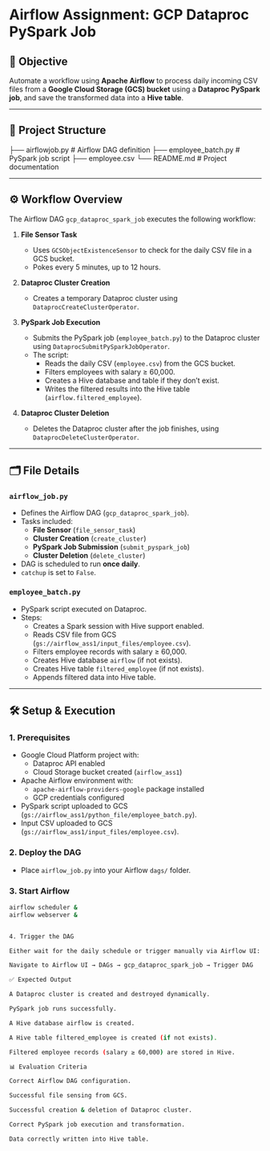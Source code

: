 
# Airflow Assignment: GCP Dataproc PySpark Job

## 📌 Objective
Automate a workflow using **Apache Airflow** to process daily incoming CSV files from a **Google Cloud Storage (GCS) bucket** using a **Dataproc PySpark job**, and save the transformed data into a **Hive table**.

---

## 📂 Project Structure
├── airflowjob.py # Airflow DAG definition
├── employee_batch.py # PySpark job script
├── employee.csv 
└── README.md # Project documentation


---

## ⚙️ Workflow Overview
The Airflow DAG `gcp_dataproc_spark_job` executes the following workflow:

1. **File Sensor Task**
   - Uses `GCSObjectExistenceSensor` to check for the daily CSV file in a GCS bucket.
   - Pokes every 5 minutes, up to 12 hours.

2. **Dataproc Cluster Creation**
   - Creates a temporary Dataproc cluster using `DataprocCreateClusterOperator`.

3. **PySpark Job Execution**
   - Submits the PySpark job (`employee_batch.py`) to the Dataproc cluster using `DataprocSubmitPySparkJobOperator`.
   - The script:
     - Reads the daily CSV (`employee.csv`) from the GCS bucket.
     - Filters employees with salary ≥ 60,000.
     - Creates a Hive database and table if they don’t exist.
     - Writes the filtered results into the Hive table (`airflow.filtered_employee`).

4. **Dataproc Cluster Deletion**
   - Deletes the Dataproc cluster after the job finishes, using `DataprocDeleteClusterOperator`.

---

## 🗂️ File Details

### `airflow_job.py`
- Defines the Airflow DAG (`gcp_dataproc_spark_job`).
- Tasks included:
  - **File Sensor** (`file_sensor_task`)
  - **Cluster Creation** (`create_cluster`)
  - **PySpark Job Submission** (`submit_pyspark_job`)
  - **Cluster Deletion** (`delete_cluster`)
- DAG is scheduled to run **once daily**.
- `catchup` is set to `False`.

### `employee_batch.py`
- PySpark script executed on Dataproc.
- Steps:
  - Creates a Spark session with Hive support enabled.
  - Reads CSV file from GCS (`gs://airflow_ass1/input_files/employee.csv`).
  - Filters employee records with salary ≥ 60,000.
  - Creates Hive database `airflow` (if not exists).
  - Creates Hive table `filtered_employee` (if not exists).
  - Appends filtered data into Hive table.

---

## 🛠️ Setup & Execution

### 1. Prerequisites
- Google Cloud Platform project with:
  - Dataproc API enabled
  - Cloud Storage bucket created (`airflow_ass1`)
- Apache Airflow environment with:
  - `apache-airflow-providers-google` package installed
  - GCP credentials configured
- PySpark script uploaded to GCS (`gs://airflow_ass1/python_file/employee_batch.py`).
- Input CSV uploaded to GCS (`gs://airflow_ass1/input_files/employee.csv`).

### 2. Deploy the DAG
- Place `airflow_job.py` into your Airflow `dags/` folder.

### 3. Start Airflow
```bash
airflow scheduler &
airflow webserver &


4. Trigger the DAG

Either wait for the daily schedule or trigger manually via Airflow UI:

Navigate to Airflow UI → DAGs → gcp_dataproc_spark_job → Trigger DAG

✅ Expected Output

A Dataproc cluster is created and destroyed dynamically.

PySpark job runs successfully.

A Hive database airflow is created.

A Hive table filtered_employee is created (if not exists).

Filtered employee records (salary ≥ 60,000) are stored in Hive.

📊 Evaluation Criteria

Correct Airflow DAG configuration.

Successful file sensing from GCS.

Successful creation & deletion of Dataproc cluster.

Correct PySpark job execution and transformation.

Data correctly written into Hive table.
